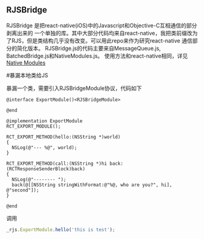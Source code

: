 RJSBridge
------

RJSBridge 是把react-native(iOS)中的Javascript和Objective-C互相通信的部分剥离出来的 
一个单独的库。其中大部分代码均来自react-native，我把类前缀改为了RJS，但是类结构几乎没有改变。可以用此repo来作为研究react-native 通信部分的简化版本。
RJSBridge.js的代码主要来自MessageQueue.js, BatchedBridge.js和NativeModules.js。
使用方法和react-native相同，详见 [Native Modules](https://facebook.github.io/react-native/docs/native-modules-ios.html#content)

#暴漏本地类给JS

暴漏一个类，需要引入RJSBridgeModule协议，代码如下
```objc
@interface ExportModule()<RJSBridgeModule>

@end

@implementation ExportModule
RCT_EXPORT_MODULE();

RCT_EXPORT_METHOD(hello:(NSString *)world)
{
  NSLog(@"--- %@", world);
}

RCT_EXPORT_METHOD(call:(NSString *)hi back:(RCTResponseSenderBlock)back)
{
  NSLog(@"-------- ");
  back(@[[NSString stringWithFormat:@"%@, who are you?", hi], @"second"]);
}

@end
```

调用
```javascript
_rjs.ExportModule.hello('this is test');
```

